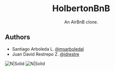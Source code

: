 <h1 align="center">HolbertonBnB</h1>
<p align="center">An AirBnB clone.</p>



## Authors

- Santiago Arboleda L. [@msarboledal](https://twitter.com/msarboledal)
- Juan David Restrepo Z. [@jdrestre](https://twitter.com/jdrestre)


![N|Solid](https://www.holbertonschool.com/holberton-logo.png) ![N|Solid](https://intranet.hbtn.io/assets/holberton-logo-coral-27055cb2f875eb10bf3b3942e52a24581bc0667695bdc856d4f08b469b678000.png)
